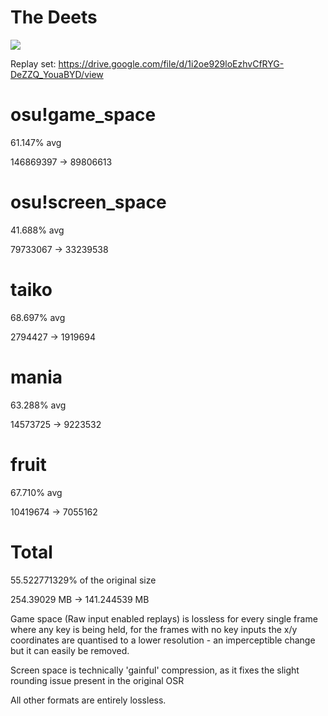 # The Deets

![](https://cdn.discordapp.com/attachments/370454293192507396/1144730647441707058/image.png)

Replay set: https://drive.google.com/file/d/1i2oe929loEzhvCfRYG-DeZZQ_YouaBYD/view

# osu!game_space
61.147% avg

146869397 -> 89806613

# osu!screen_space
41.688% avg

79733067 -> 33239538

# taiko
68.697% avg

2794427 -> 1919694

# mania
63.288% avg

14573725 -> 9223532

# fruit
67.710% avg

10419674 -> 7055162

# Total
55.522771329% of the original size

254.39029 MB -> 141.244539 MB

Game space (Raw input enabled replays) is lossless for every single frame where any key is being held, for the frames with no key inputs the x/y coordinates are quantised to a lower resolution - an imperceptible change but it can easily be removed.

Screen space is technically 'gainful' compression, as it fixes the slight rounding issue present in the original OSR

All other formats are entirely lossless.
